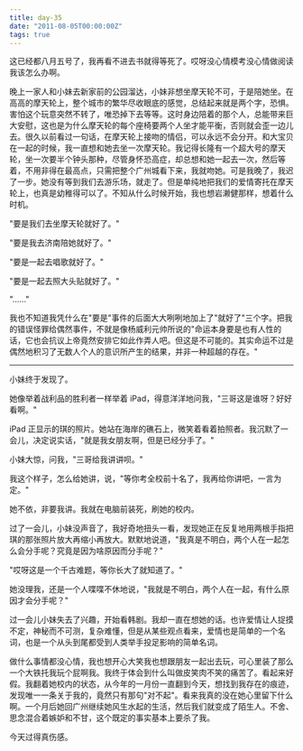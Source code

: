 ```yaml
---
title: day-35
date: "2011-08-05T00:00:00Z"
tags: true
---
```


这已经都八月五号了，我再看不进去书就得等死了。哎呀没心情模考没心情做阅读我该怎么办啊。

晚上一家人和小妹去新家前的公园溜达，小妹非想坐摩天轮不可，于是陪她坐。在高高的摩天轮上，整个城市的繁华尽收眼底的感觉，总结起来就是两个字，恐惧。害怕这个玩意突然不转了，唯恐掉下去等等。这时身边陪着的那个人，总能带来巨大安慰，这也是为什么摩天轮的每个座椅要两个人坐才能平衡，否则就会歪一边儿去。很久以前看过一句话，在摩天轮上接吻的情侣，可以永远不会分开。和大宝贝在一起的时候，我一直想和她去坐一次摩天轮。我记得长隆有一个超大号的摩天轮，坐一次要半个钟头那种，尽管身怀恐高症，却总想和她一起去一次，然后等着，不用非得在最高点，只需把整个广州城看下来，我就吻她。可是我晚了，我迟了一步。她没有等到我们去游乐场，就走了。但是单纯地把我们的爱情寄托在摩天轮上，也真是幼稚得可以了。不知从什么时候开始，我也想岩濑健那样，想着什么时机。

"要是我们去坐摩天轮就好了。"

"要是我去济南陪她就好了。"

"要是一起去唱歌就好了。"

"要是一起去照大头贴就好了。"

"……"

我也不知道我凭什么在"要是"事件的后面大大咧咧地加上了"就好了"三个字。把我的错误怪罪给偶然事件，不就是像杨威利元帅所说的"命运本身要是也有人性的话，它也会抗议上帝竟然安排它如此作弄人吧。但这是不可能的。其实命运不过是偶然地积习了无数人个人的意识所产生的结果，并非一种超越的存在。"

---

小妹终于发现了。

她像举着战利品的胜利者一样举着 iPad，得意洋洋地问我，"三哥这是谁呀？好好看啊。"

iPad 正显示的琪的照片。她站在海岸的礁石上，微笑着看着拍照者。我沉默了一会儿，决定说实话，"就是我女朋友啊，但是已经分手了。"

小妹大惊，问我，"三哥给我讲讲呗。"

我这个样子，怎么给她讲，说，"等你考全校前十名了，我再给你讲吧，一言为定。"

她不依，非要我讲。我就在电脑前装死，刷她的校内。

过了一会儿，小妹没声音了，我好奇地扭头一看，发现她正在反复地用两根手指把琪的那张照片放大再缩小再放大。默默地说道，"我真是不明白，两个人在一起怎么会分手呢？究竟是因为啥原因而分手呢？"

"哎呀这是一个千古难题，等你长大了就知道了。"

她没理我，还是一个人喋喋不休地说，"我就是不明白，两个人在一起，有什么原因才会分手呢？"

过一会儿小妹失去了兴趣，开始看韩剧。我却一直在想她的话。也许爱情让人捉摸不定，神秘而不可测，复杂难懂，但是从某些观点看来，爱情也是简单的一个名词，也是一个从头到尾都受到人类举手投足影响的简单名词。

做什么事情都没心情，我也想开心大笑我也想跟朋友一起出去玩，可心里装了那么一个大铁托我玩个屁啊我。我终于体会到什么叫做皮笑肉不笑的痛苦了。看起来好假。我翻着她校内的状态，从今年的一月份一直翻到今天，想找到我存在的痕迹，发现唯一一条关于我的，竟然只有那句"对不起"。看来我真的没在她心里留下什么啊。一个月后她回广州继续她风生水起的生活，然后我们就变成了陌生人。不舍、思念混合着嫉妒和不甘，这个既定的事实基本上要杀了我。

今天过得真伤感。
